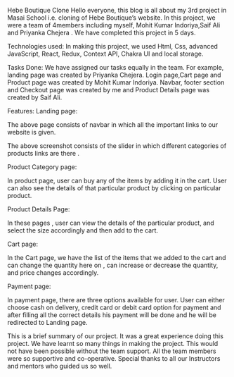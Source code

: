 Hebe Boutique Clone
Hello everyone, this blog is all about my 3rd project in Masai School i.e. cloning of Hebe Boutique’s website. In this project, we were a team of 4members including myself, Mohit Kumar Indoriya,Saif Ali and Priyanka Chejera . We have completed this project in 5 days.

Technologies used:
In making this project, we used Html, Css, advanced JavaScript, React, Redux, Context API, Chakra UI and local storage.

Tasks Done:
We have assigned our tasks equally in the team. For example, landing page was created by Priyanka Chejera. Login page,Cart page and Product page was created by Mohit Kumar Indoriya. Navbar, footer section and Checkout page was created by me and Product Details page was created by Saif Ali.

Features:
Landing page:


The above page consists of navbar in which all the important links to our website is given.


The above screenshot consists of the slider in which different categories of products links are there .


Product Category page:



In product page, user can buy any of the items by adding it in the cart. User can also see the details of that particular product by clicking on particular product.

Product Details Page:



In these pages , user can view the details of the particular product, and select the size accordingly and then add to the cart.

Cart page:



In the Cart page, we have the list of the items that we added to the cart and can change the quantity here on , can increase or decrease the quantity, and price changes accordingly.

Payment page:



In payment page, there are three options available for user. User can either choose cash on delivery, credit card or debit card option for payment and after filling all the correct details his payment will be done and he will be redirected to Landing page.

This is a brief summary of our project. It was a great experience doing this project. We have learnt so many things in making the project. This would not have been possible without the team support. All the team members were so supportive and co-operative. Special thanks to all our Instructors and mentors who guided us so well.
